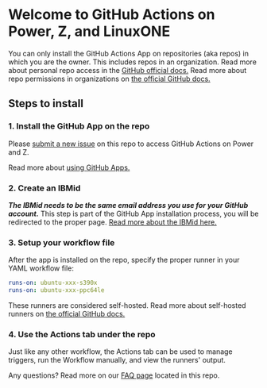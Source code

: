 # Welcome to GitHub Actions on Power, Z, and LinuxONE

You can only install the GitHub Actions App on repositories (aka repos) in which you are the owner. This includes repos in an organization. Read more about personal repo access in the [GitHub official docs.](https://docs.github.com/en/account-and-profile/setting-up-and-managing-your-personal-account-on-github/managing-user-account-settings/permission-levels-for-a-personal-account-repository) Read more about repo permissions in organizations on [the official GitHub docs.](https://docs.github.com/en/organizations/managing-user-access-to-your-organizations-repositories/managing-repository-roles/repository-roles-for-an-organization)


## Steps to install

### 1. Install the GitHub App on the repo

Please [submit a new issue](https://github.com/IBM/actionspz/issues) on this repo to access GitHub Actions on Power and Z.

Read more about [using GitHub Apps.](https://docs.github.com/en/apps/using-github-apps/about-using-github-apps)

### 2. Create an IBMid

***The IBMid needs to be the same email address you use for your GitHub account.*** This step is part of the GitHub App installation process, you will be redirected to the proper page. [Read more about the IBMid here.](https://www.ibm.com/docs/en/ibmid?topic=introduction)


### 3. Setup your workflow file
After the app is installed on the repo, specify the proper runner in your YAML workflow file: 

```yaml
runs-on: ubuntu-xxx-s390x
runs-on: ubuntu-xxx-ppc64le
```

These runners are considered self-hosted. Read more about self-hosted runners on [the official GitHub docs.](https://docs.github.com/en/actions/hosting-your-own-runners/managing-self-hosted-runners/using-self-hosted-runners-in-a-workflow)

### 4. Use the Actions tab under the repo 

Just like any other workflow, the Actions tab can be used to manage triggers, run the Workflow manually, and view the runners' output.


Any questions? Read more on our [FAQ page](./FAQ.md) located in this repo.

